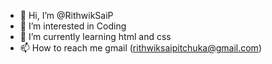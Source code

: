 - 👋 Hi, I’m @RithwikSaiP
- 👀 I’m interested in Coding
- 🌱 I’m currently learning html and css
- 📫 How to reach me gmail (rithwiksaipitchuka@gmail.com)
<!---
RithwikSaiP/RithwikSaiP is a ✨ special ✨ repository because its `README.md` (this file) appears on your GitHub profile.
You can click the Preview link to take a look at your changes.
--->
